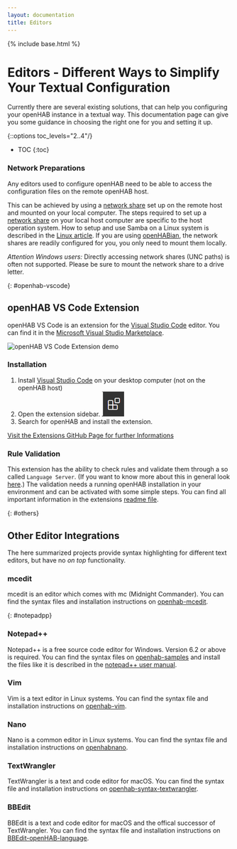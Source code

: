```yaml
---
layout: documentation
title: Editors
---
```


{% include base.html %}

# Editors - Different Ways to Simplify Your Textual Configuration

Currently there are several existing solutions, that can help you configuring your openHAB instance in a textual way.
This documentation page can give you some guidance in choosing the right one for you and setting it up.

{::options toc_levels="2..4"/}

- TOC
{:toc}

### Network Preparations

Any editors used to configure openHAB need to be able to access the configuration files on the remote openHAB host.

This can be achieved by using a [network share](https://en.wikipedia.org/wiki/Shared_resource) set up on the remote host and mounted on your local computer.
The steps required to set up a [network share](https://en.wikipedia.org/wiki/Shared_resource) on your local host computer are specific to the host operation system.
How to setup and use Samba on a Linux system is described in the [Linux article]({{base}}/installation/linux.html#network-sharing).
If you are using [openHABian]({{base}}/installation/openhabian.html), the network shares are readily configured for you, you only need to mount them locally.

*Attention Windows users:* Directly accessing network shares (UNC paths) is often not supported. Please be sure to mount the network share to a drive letter.

{: #openhab-vscode}
## openHAB VS Code Extension

openHAB VS Code is an extension for the [Visual Studio Code](https://code.visualstudio.com) editor.
You can find it in the [Microsoft Visual Studio Marketplace](https://marketplace.visualstudio.com/items?itemName=openhab.openhab).

  ![openHAB VS Code Extension demo](images/vscode_demo.gif)

### Installation

1. Install [Visual Studio Code](https://code.visualstudio.com/Download) on your desktop computer (not on the openHAB host)
2. Open the extension sidebar. 
![openHAB VS Code Extension alternative installation](images/vscode_extensiontab_icon.png)
3. Search for openHAB and install the extension.

[Visit the Extensions GitHub Page for further Informations](https://github.com/openhab/openhab-vscode/blob/master/README.md "GitHub Repo for the VS Code Extension")

### Rule Validation

This extension has the ability to check rules and validate them through a so called `Language Server`.
(If you want to know more about this in general look [here](https://langserver.org/).)
The validation needs a running openHAB installation in your environment and can be activated with some simple steps.
You can find all important information in the extensions [readme file](https://github.com/openhab/openhab-vscode#validating-the-rules).

{: #others}
## Other Editor Integrations

The here summarized projects provide syntax highlighting for different text editors, but have no _on top_ functionality.

### mcedit

mcedit is an editor which comes with mc (Midnight Commander).
You can find the syntax files and installation instructions on [openhab-mcedit](https://github.com/CWempe/openhab-mcedit).

{: #notepadpp}
### Notepad++

Notepad++ is a free source code editor for Windows.
Version 6.2 or above is required.
You can find the syntax files on [openhab-samples](https://github.com/thefrip/openhab-samples) and install the files like it is described in the [notepad++ user manual](https://npp-user-manual.org/docs/user-defined-language-system/).

### Vim

Vim is a text editor in Linux systems.
You can find the syntax file and installation instructions on [openhab-vim](https://github.com/cyberkov/openhab-vim).

### Nano

Nano is a common editor in Linux systems.
You can find the syntax file and installation instructions on [openhabnano](https://github.com/airix1/openhabnano).

### TextWrangler

TextWrangler is a text and code editor for macOS.
You can find the syntax file and installation instructions on [openhab-syntax-textwrangler](https://github.com/GrisoMG/openhab-syntax-textwrangler).

### BBEdit

BBEdit is a text and code editor for macOS and the offical successor of TextWrangler.
You can find the syntax file and installation instructions on [BBEdit-openHAB-language](https://github.com/mjmeijer/BBEdit-openHAB-language).

